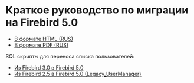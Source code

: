 # Краткое руководство по миграции на Firebird 5.0

* [В формате HTML (RUS)](https://github.com/sim1984/fbmigrgd40/releases/download/1.0/doc.rus.html)
* [В формате PDF (RUS)](https://github.com/sim1984/fbmigrgd40/releases/download/1.0/doc.rus.pdf)

SQL скрипты для переноса списка пользователей:

* [Из Firebird 3.0 в Firebird 5.0](https://github.com/sim1984/fbmigrgd40/blob/master/sql/copy_users.sql)
* [Из Firebird 2.5 в Firebird 5.0 (Legacy_UserManager)](https://github.com/sim1984/fbmigrgd40/blob/master/sql/copy_security2.sql)

